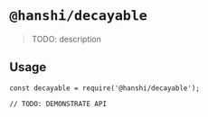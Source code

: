 # `@hanshi/decayable`

> TODO: description

## Usage

```
const decayable = require('@hanshi/decayable');

// TODO: DEMONSTRATE API
```
